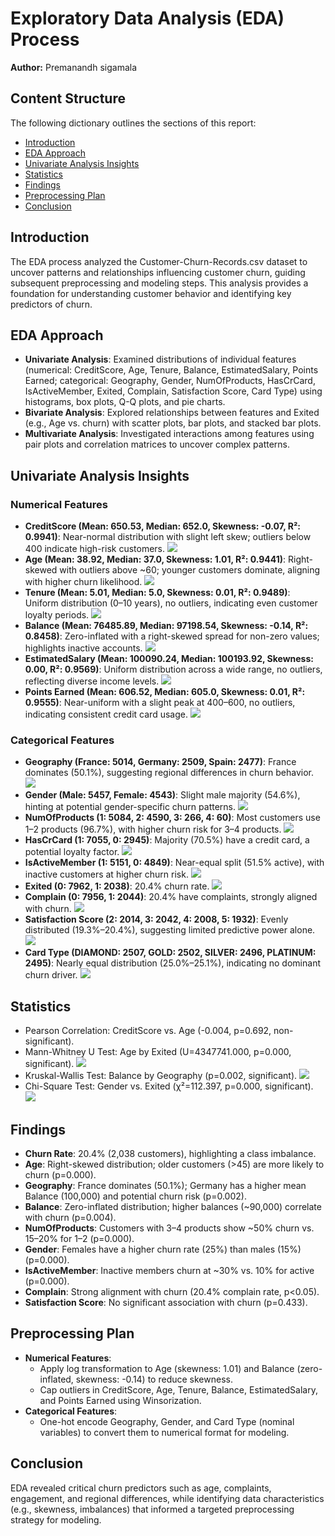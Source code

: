 # Exploratory Data Analysis (EDA) Process

**Author:** Premanandh sigamala

## Content Structure
The following dictionary outlines the sections of this report:

- [Introduction](#introduction)
- [EDA Approach](#eda-approach)
- [Univariate Analysis Insights](#univariate-analysis-insights)
- [Statistics](#statistics)
- [Findings](#findings)
- [Preprocessing Plan](#preprocessing-plan)
- [Conclusion](#conclusion)

## Introduction
The EDA process analyzed the Customer-Churn-Records.csv dataset to uncover patterns and relationships influencing customer churn, guiding subsequent preprocessing and modeling steps. This analysis provides a foundation for understanding customer behavior and identifying key predictors of churn.

## EDA Approach
- **Univariate Analysis**: Examined distributions of individual features (numerical: CreditScore, Age, Tenure, Balance, EstimatedSalary, Points Earned; categorical: Geography, Gender, NumOfProducts, HasCrCard, IsActiveMember, Exited, Complain, Satisfaction Score, Card Type) using histograms, box plots, Q-Q plots, and pie charts.
- **Bivariate Analysis**: Explored relationships between features and Exited (e.g., Age vs. churn) with scatter plots, bar plots, and stacked bar plots.
- **Multivariate Analysis**: Investigated interactions among features using pair plots and correlation matrices to uncover complex patterns.

## Univariate Analysis Insights
### Numerical Features
- **CreditScore (Mean: 650.53, Median: 652.0, Skewness: -0.07, R²: 0.9941)**: Near-normal distribution with slight left skew; outliers below 400 indicate high-risk customers.
![](../images/CreditScore_Distribution.png)
- **Age (Mean: 38.92, Median: 37.0, Skewness: 1.01, R²: 0.9441)**: Right-skewed with outliers above ~60; younger customers dominate, aligning with higher churn likelihood.
![](../images/Age_Distribution.png)
- **Tenure (Mean: 5.01, Median: 5.0, Skewness: 0.01, R²: 0.9489)**: Uniform distribution (0–10 years), no outliers, indicating even customer loyalty periods.
![](../images/Tenure_Distribution.png)
- **Balance (Mean: 76485.89, Median: 97198.54, Skewness: -0.14, R²: 0.8458)**: Zero-inflated with a right-skewed spread for non-zero values; highlights inactive accounts.
![](../images/Balance_Distribution.png)
- **EstimatedSalary (Mean: 100090.24, Median: 100193.92, Skewness: 0.00, R²: 0.9569)**: Uniform distribution across a wide range, no outliers, reflecting diverse income levels.
![](../images/EstimatedSalary_Distribution.png)
- **Points Earned (Mean: 606.52, Median: 605.0, Skewness: 0.01, R²: 0.9555)**: Near-uniform with a slight peak at 400–600, no outliers, indicating consistent credit card usage.
![](../images/PointsEarend_Distribution.png)

### Categorical Features
- **Geography (France: 5014, Germany: 2509, Spain: 2477)**: France dominates (50.1%), suggesting regional differences in churn behavior.
![](../images/Geography_Distribution.png)
- **Gender (Male: 5457, Female: 4543)**: Slight male majority (54.6%), hinting at potential gender-specific churn patterns.
![](../images/Gender_Distribution.png)
- **NumOfProducts (1: 5084, 2: 4590, 3: 266, 4: 60)**: Most customers use 1–2 products (96.7%), with higher churn risk for 3–4 products.
![](../images/NumOfProducts_Distribution.png)
- **HasCrCard (1: 7055, 0: 2945)**: Majority (70.5%) have a credit card, a potential loyalty factor.
![](../images/HasCrCard_Distribution.png)
- **IsActiveMember (1: 5151, 0: 4849)**: Near-equal split (51.5% active), with inactive customers at higher churn risk.
![](../images/IsActiveMember_Distribution.png)
- **Exited (0: 7962, 1: 2038)**: 20.4% churn rate.
![](../images/Exited_Distribution.png)
- **Complain (0: 7956, 1: 2044)**: 20.4% have complaints, strongly aligned with churn.
![](../images/Complain_Distribution.png)
- **Satisfaction Score (2: 2014, 3: 2042, 4: 2008, 5: 1932)**: Evenly distributed (19.3%–20.4%), suggesting limited predictive power alone.
![](../images/SatisfactionScore_Distribution.png)
- **Card Type (DIAMOND: 2507, GOLD: 2502, SILVER: 2496, PLATINUM: 2495)**: Nearly equal distribution (25.0%–25.1%), indicating no dominant churn driver.
![](../images/CardType_Distribution.png)

## Statistics

  - Pearson Correlation: CreditScore vs. Age (-0.004, p=0.692, non-significant).
  - Mann-Whitney U Test: Age by Exited (U=4347741.000, p=0.000, significant).
  ![](../images/AgevsExited.png)
  - Kruskal-Wallis Test: Balance by Geography (p=0.002, significant).
  ![](../images/MeanBalancebyGeography.png)
  - Chi-Square Test: Gender vs. Exited (χ²=112.397, p=0.000, significant).
  ![](../images/GendervsExited.png)

## Findings
- **Churn Rate**: 20.4% (2,038 customers), highlighting a class imbalance.
- **Age**: Right-skewed distribution; older customers (>45) are more likely to churn (p=0.000).
- **Geography**: France dominates (50.1%); Germany has a higher mean Balance (100,000) and potential churn risk (p=0.002).
- **Balance**: Zero-inflated distribution; higher balances (~90,000) correlate with churn (p=0.004).
- **NumOfProducts**: Customers with 3–4 products show ~50% churn vs. 15–20% for 1–2 (p=0.000).
- **Gender**: Females have a higher churn rate (25%) than males (15%) (p=0.000).
- **IsActiveMember**: Inactive members churn at ~30% vs. 10% for active (p=0.000).
- **Complain**: Strong alignment with churn (20.4% complain rate, p<0.05).
- **Satisfaction Score**: No significant association with churn (p=0.433).

## Preprocessing Plan
- **Numerical Features**:
  - Apply log transformation to Age (skewness: 1.01) and Balance (zero-inflated, skewness: -0.14) to reduce skewness.
  - Cap outliers in CreditScore, Age, Tenure, Balance, EstimatedSalary, and Points Earned using Winsorization.
- **Categorical Features**:
  - One-hot encode Geography, Gender, and Card Type (nominal variables) to convert them to numerical format for modeling.

## Conclusion
EDA revealed critical churn predictors such as age, complaints, engagement, and regional differences, while identifying data characteristics (e.g., skewness, imbalances) that informed a targeted preprocessing strategy for modeling.